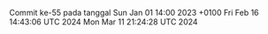 Commit ke-55 pada tanggal Sun Jan 01 14:00 2023 +0100
Fri Feb 16 14:43:06 UTC 2024
Mon Mar 11 21:24:28 UTC 2024
